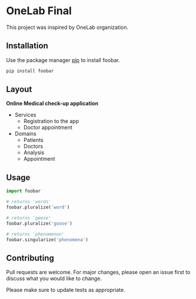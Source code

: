 # OneLab Final 

This project was inspired by OneLab organization.

## Installation

Use the package manager [pip](https://pip.pypa.io/en/stable/) to install foobar.

```bash
pip install foobar
```

## Layout

**Online Medical check-up application**
+ Services
  + Registration to the app
  + Doctor appointment
+ Domains
  + Patients
  + Doctors
  + Analysis
  + Appointment

## Usage

```python
import foobar

# returns 'words'
foobar.pluralize('word')

# returns 'geese'
foobar.pluralize('goose')

# returns 'phenomenon'
foobar.singularize('phenomena')
```

## Contributing

Pull requests are welcome. For major changes, please open an issue first
to discuss what you would like to change.

Please make sure to update tests as appropriate.
